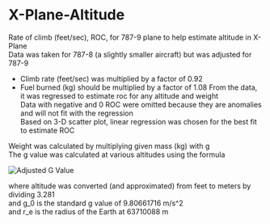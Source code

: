 # X-Plane-Altitude

Rate of climb (feet/sec), ROC, for 787-9 plane to help estimate altitude in X-Plane\
Data was taken for 787-8 (a slightly smaller aircraft) but was adjusted for 787-9
  - Climb rate (feet/sec) was multiplied by a factor of 0.92
  - Fuel burned (kg) should be multiplied by a factor of 1.08
From the data, it was regressed to estimate roc for any altitude and weight\
Data with negative and 0 ROC were omitted because they are anomalies and will not fit with the regression\
Based on 3-D scatter plot, linear regression was chosen for the best fit to estimate ROC

Weight was calculated by multiplying given mass (kg) with g\
The g value was calculated at various altitudes using the formula

![Adjusted G Value](http://www.sciweavers.org/upload/Tex2Img_1588474869/render.png)

where altitude was converted (and approximated) from feet to meters by dividing 3.281\
and g_0 is the standard g value of 9.80661716 m/s^2\
and r_e is the radius of the Earth at 63710088 m
